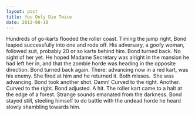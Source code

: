 ```yaml
---
layout: post
title: You Only Die Twice
date: 2012-08-18
---
```

Hundreds of go-karts flooded the roller coast. Timing the jump right, Bond
      leaped successfully into one and rode off. His adversary, a goofy woman, followed suit,
      probably 20 or so karts behind him.    Bond turned back. No sight of her
      yet. He hoped Madame Secretary was alright in the mansion he had left her in, and that the
      zombie horde was heading in the opposite direction. Bond turned back again. There: advancing
      now in a red kart, was his enemy. She fired at him and he returned it. Both misses.&nbsp;
      She was advancing. Bond took another shot. Damn! Curved to the right. Another. Curved to the
      right. Bond adjusted. A hit.    The roller kart came to a halt at the edge
      of a forest. Strange sounds emanated from the darkness. Bond stayed still, steeling himself to
      do battle with the undead horde he heard slowly shambling towards him.